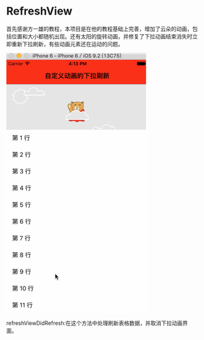 # RefreshView
首先感谢方一雄的教程，本项目是在他的教程基础上完善，增加了云朵的动画，包括位置和大小都随机出现。还有太阳的旋转动画，并修复了下拉动画结束消失时立即重新下拉刷新，有些动画元素还在运动的问题。

 ![image](https://github.com/insomnia1016/RefreshView/blob/master/image/demo.gif)

refreshViewDidRefresh:在这个方法中处理刷新表格数据，并取消下拉动画界面。